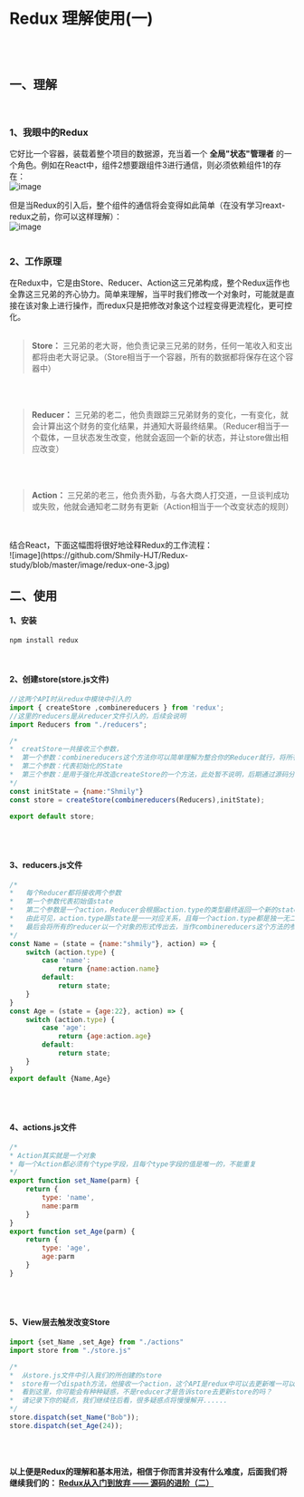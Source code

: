 # Redux 理解使用(一)
</br>
</br>

## 一、理解
</br>

### 1、我眼中的Redux
它好比一个容器，装载着整个项目的数据源，充当着一个 **全局"状态"管理者** 的一个角色。例如在React中，组件2想要跟组件3进行通信，则必须依赖组件1的存在：</br>
![image](https://github.com/Shmily-HJT/Redux-study/blob/master/image/redux-one-1.jpg)
</br>

但是当Redux的引入后，整个组件的通信将会变得如此简单（在没有学习reaxt-redux之前，你可以这样理解）：</br>
![image](https://github.com/Shmily-HJT/Redux-study/blob/master/image/redux-one-2.jpg)
</br>
</br>

### 2、工作原理
在Redux中，它是由Store、Reducer、Action这三兄弟构成，整个Redux运作也全靠这三兄弟的齐心协力。简单来理解，当平时我们修改一个对象时，可能就是直接在该对象上进行操作，而redux只是把修改对象这个过程变得更流程化，更可控化。
</br>
</br>
> **Store：** 三兄弟的老大哥，他负责记录三兄弟的财务，任何一笔收入和支出都将由老大哥记录。（Store相当于一个容器，所有的数据都将保存在这个容器中）

</br>
</br>

> **Reducer：** 三兄弟的老二，他负责跟踪三兄弟财务的变化，一有变化，就会计算出这个财务的变化结果，并通知大哥最终结果。（Reducer相当于一个载体，一旦状态发生改变，他就会返回一个新的状态，并让store做出相应改变）

</br>
</br>


> **Action：** 三兄弟的老三，他负责外勤，与各大商人打交道，一旦谈判成功或失败，他就会通知老二财务有更新（Action相当于一个改变状态的规则）

</br>
</br>
结合React，下面这幅图将很好地诠释Redux的工作流程：
</br>
![image](https://github.com/Shmily-HJT/Redux-study/blob/master/image/redux-one-3.jpg)

</br>


## 二、使用
#### 1、安装
```javascript
npm install redux
```

</br>

#### 2、创建store(store.js文件)
```javascript
//这两个API时从redux中模块中引入的
import { createStore ,combinereducers } from 'redux';
//这里的reducers是从reducer文件引入的，后续会说明
import Reducers from "./reducers";

/*
*  creatStore一共接收三个参数，
*  第一个参数：combinereducers这个方法你可以简单理解为整合你的Reducer就行，将所有的Reducer整合成一个对象Reducers传入即可
*  第二个参数：代表初始化的State
*  第三个参数：是用于强化并改造createStore的一个方法，此处暂不说明，后期通过源码分析你将有深刻体会
*/
const initState = {name:"Shmily"}
const store = createStore(combinereducers(Reducers),initState);

export default store;
```
</br>
</br>

#### 3、reducers.js文件
```javascript
/*
*	每个Reducer都将接收两个参数
*	第一个参数代表初始值state
*	第二个参数是一个action，Reducer会根据action.type的类型最终返回一个新的state去覆盖以前的state
*	由此可见，action.type跟state是一一对应关系，且每一个action.type都是独一无二的
*	最后会将所有的reducer以一个对象的形式传出去，当作combinereducers这个方法的参数
*/
const Name = (state = {name:"shmily"}, action) => {
    switch (action.type) {
        case 'name':
            return {name:action.name}
        default:
            return state;
    }
}
const Age = (state = {age:22}, action) => {
    switch (action.type) {
        case 'age':
            return {age:action.age}
        default:
            return state;
    }
}
export default {Name,Age}
```
</br>
</br>

#### 4、actions.js文件
```javascript
/*
* Action其实就是一个对象
* 每一个Action都必须有个type字段，且每个type字段的值是唯一的，不能重复
*/
export function set_Name(parm) {
    return {
        type: 'name',
        name:parm
    }
}
export function set_Age(parm) {
    return {
        type: 'age',
        age:parm
    }
}
```
</br>
</br>

#### 5、View层去触发改变Store
```javascript
import {set_Name ,set_Age} from "./actions"
import store from "./store.js"

/*
*  从store.js文件中引入我们的所创建的store
*  store有一个dispath方法，他接收一个action，这个API是redux中可以去更新唯一可以更新state的API
*  看到这里，你可能会有种种疑惑，不是reducer才是告诉store去更新store的吗？
*  请记录下你的疑点，我们继续往后看，很多疑惑点将慢慢解开......
*/
store.dispatch(set_Name("Bob"));
store.dispatch(set_Age(24));
```
</br>
</br>


**以上便是Redux的理解和基本用法，相信于你而言并没有什么难度，后面我们将继续我们的： [Redux从入门到放弃 —— 源码的进阶（二）](https://github.com/Shmily-HJT/Redux-study/tree/master/%E6%BA%90%E7%A0%81%E7%9A%84%E8%BF%9B%E9%98%B6%EF%BC%88%E4%BA%8C%EF%BC%89)**


